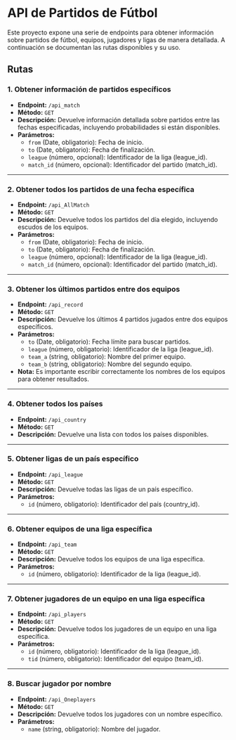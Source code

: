 # API de Partidos de Fútbol

Este proyecto expone una serie de endpoints para obtener información sobre partidos de fútbol, equipos, jugadores y ligas de manera detallada. A continuación se documentan las rutas disponibles y su uso.

## Rutas

### 1. Obtener información de partidos específicos
- **Endpoint:** `/api_match`
- **Método:** `GET`
- **Descripción:** Devuelve información detallada sobre partidos entre las fechas especificadas, incluyendo probabilidades si están disponibles.
- **Parámetros:**
  - `from` (Date, obligatorio): Fecha de inicio.
  - `to` (Date, obligatorio): Fecha de finalización.
  - `league` (número, opcional): Identificador de la liga (league_id).
  - `match_id` (número, opcional): Identificador del partido (match_id).

---

### 2. Obtener todos los partidos de una fecha específica
- **Endpoint:** `/api_AllMatch`
- **Método:** `GET`
- **Descripción:** Devuelve todos los partidos del día elegido, incluyendo escudos de los equipos.
- **Parámetros:**
  - `from` (Date, obligatorio): Fecha de inicio.
  - `to` (Date, obligatorio): Fecha de finalización.
  - `league` (número, opcional): Identificador de la liga (league_id).
  - `match_id` (número, opcional): Identificador del partido (match_id).

---

### 3. Obtener los últimos partidos entre dos equipos
- **Endpoint:** `/api_record`
- **Método:** `GET`
- **Descripción:** Devuelve los últimos 4 partidos jugados entre dos equipos específicos.
- **Parámetros:**
  - `to` (Date, obligatorio): Fecha límite para buscar partidos.
  - `league` (número, obligatorio): Identificador de la liga (league_id).
  - `team_a` (string, obligatorio): Nombre del primer equipo.
  - `team_b` (string, obligatorio): Nombre del segundo equipo.
- **Nota:** Es importante escribir correctamente los nombres de los equipos para obtener resultados.

---

### 4. Obtener todos los países
- **Endpoint:** `/api_country`
- **Método:** `GET`
- **Descripción:** Devuelve una lista con todos los países disponibles.

---

### 5. Obtener ligas de un país específico
- **Endpoint:** `/api_league`
- **Método:** `GET`
- **Descripción:** Devuelve todas las ligas de un país específico.
- **Parámetros:**
  - `id` (número, obligatorio): Identificador del país (country_id).

---

### 6. Obtener equipos de una liga específica
- **Endpoint:** `/api_team`
- **Método:** `GET`
- **Descripción:** Devuelve todos los equipos de una liga específica.
- **Parámetros:**
  - `id` (número, obligatorio): Identificador de la liga (league_id).

---

### 7. Obtener jugadores de un equipo en una liga específica
- **Endpoint:** `/api_players`
- **Método:** `GET`
- **Descripción:** Devuelve todos los jugadores de un equipo en una liga específica.
- **Parámetros:**
  - `id` (número, obligatorio): Identificador de la liga (league_id).
  - `tid` (número, obligatorio): Identificador del equipo (team_id).

---

### 8. Buscar jugador por nombre
- **Endpoint:** `/api_Oneplayers`
- **Método:** `GET`
- **Descripción:** Devuelve todos los jugadores con un nombre específico.
- **Parámetros:**
  - `name` (string, obligatorio): Nombre del jugador.

